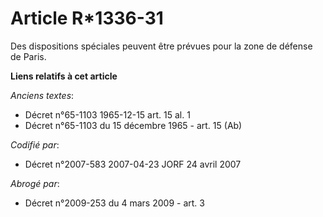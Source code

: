 # Article R*1336-31

Des dispositions spéciales peuvent être prévues pour la zone de défense de Paris.

**Liens relatifs à cet article**

_Anciens textes_:

  - Décret n°65-1103 1965-12-15 art. 15 al. 1
  - Décret n°65-1103 du 15 décembre 1965 - art. 15 (Ab)

_Codifié par_:

  - Décret n°2007-583 2007-04-23 JORF 24 avril 2007

_Abrogé par_:

  - Décret n°2009-253 du 4 mars 2009 - art. 3
